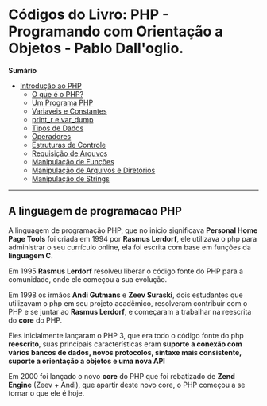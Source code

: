 # Códigos do Livro: PHP - Programando com Orientação a Objetos - Pablo Dall'oglio.

**Sumário**

* [Introdução ao PHP](https://github.com/MatheusGomesWeb/Livros/tree/master/php-programando-com-orientacao-a-objetos/introducao-ao-php)
  + [O que é o PHP?](#a-linguagem-de-programacao-php)
  + [Um Programa PHP](https://github.com/MatheusGomesWeb/Livros/tree/master/php-programando-com-orientacao-a-objetos/introducao-ao-php/um-programa-php)
  + [Variaveis e Constantes](https://github.com/MatheusGomesWeb/Livros/tree/master/php-programando-com-orientacao-a-objetos/introducao-ao-php/variaveis-e-constantes)
  + [print_r e var_dump](https://github.com/MatheusGomesWeb/Livros/tree/master/php-programando-com-orientacao-a-objetos/introducao-ao-php/print_r-e-var_dump)
  + [Tipos de Dados](https://github.com/MatheusGomesWeb/Livros/tree/master/php-programando-com-orientacao-a-objetos/introducao-ao-php/tipos-de-dados)
  + [Operadores](https://github.com/MatheusGomesWeb/Livros/tree/master/php-programando-com-orientacao-a-objetos/introducao-ao-php/operadores)
  + [Estruturas de Controle](https://github.com/MatheusGomesWeb/Livros/tree/master/php-programando-com-orientacao-a-objetos/introducao-ao-php/estruturas-de-controle)
  + [Requisição de Arquvos](https://github.com/MatheusGomesWeb/Livros/tree/master/php-programando-com-orientacao-a-objetos/introducao-ao-php/requisicao-de-arquivos)
  + [Manipulação de Funções](https://github.com/MatheusGomesWeb/Livros/tree/master/php-programando-com-orientacao-a-objetos/introducao-ao-php/manipulacao-de-funcoes)
  + [Manipulação de Arquivos e Diretórios](https://github.com/MatheusGomesWeb/Livros/tree/master/php-programando-com-orientacao-a-objetos/introducao-ao-php/manipulacao-de-arquivos-e-diretorios)
  + [Manipulação de Strings](https://github.com/MatheusGomesWeb/Livros/tree/master/php-programando-com-orientacao-a-objetos/introducao-ao-php/manipulacao-de-strings)

___

## A linguagem de programacao PHP

A linguagem de programação PHP, que no início significava **Personal Home Page Tools** foi criada em 1994 por **Rasmus Lerdorf**, ele utilizava o php para administrar o seu currículo online, ela foi escrita com base em funçôes da **linguagem C**.

Em 1995 **Rasmus Lerdorf** resolveu liberar o código fonte do PHP para a comunidade, onde ele começou a sua evolução.

Em 1998 os irmãos **Andi Gutmans** e **Zeev Suraski**, dois estudantes que utilizavam o php em seu projeto acadêmico, resolveram contribuir com o PHP e se juntar ao **Rasmus Lerdorf**, e começaram a trabalhar na reescrita do **core** do PHP.

Eles inicialmente lançaram o PHP 3, que era todo o código fonte do php **reescrito**, suas principais características eram **suporte a conexão com vários bancos de dados, novos protocolos, sintaxe mais consistente, suporte a orientação a objetos e uma nova API**

Em 2000 foi lançado o novo **core** do PHP que foi rebatizado de **Zend Engine** (Zeev + Andi), que apartir deste novo core, o PHP começou a se tornar o que ele é hoje.
